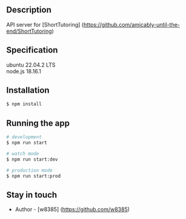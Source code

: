 ## Description

API server for [ShortTutoring] (https://github.com/amicably-until-the-end/ShortTutoring)

## Specification

ubuntu 22.04.2 LTS   
node.js 18.16.1

## Installation

```bash
$ npm install
```

## Running the app

```bash
# development
$ npm run start

# watch mode
$ npm run start:dev

# production mode
$ npm run start:prod
```

## Stay in touch

- Author - [w8385] (https://github.com/w8385)

